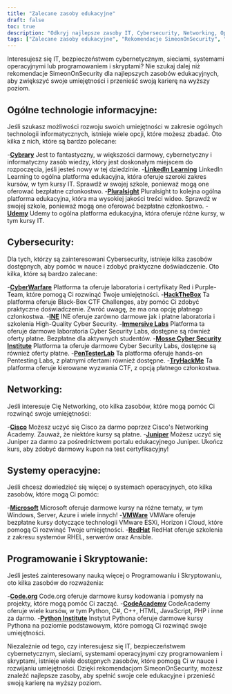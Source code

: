 ```yaml
---
title: "Zalecane zasoby edukacyjne"
draft: false
toc: true
description: "Odkryj najlepsze zasoby IT, Cybersecurity, Networking, Operating Systems oraz Programming & Scripting dzięki rekomendacjom SimeonOnSecurity. Od darmowych platform internetowych, takich jak Cybrary, Code.org i CodeAcademy, po płatne platformy, takie jak LinkedIn Learning, Pluralsight i TryHackMe, znajdziesz tu wiele opcji, które spełnią Twoje cele edukacyjne. Zwiększ swoje umiejętności w takich dziedzinach jak Cisco, Juniper, Windows, VMware i Red Hat dzięki bezpłatnym szkoleniom i certyfikatom. Przenieś swoją karierę na wyższy poziom dzięki najlepszym zasobom edukacyjnym SimeonOnSecurity."
tags: ["Zalecane zasoby edukacyjne", "Rekomendacje SimeonOnSecurity", "IT", "Cybersecurity", "Tworzenie sieci", "Systemy operacyjne", "Programowanie i pisanie skryptów", "Cybrary", "LinkedIn Learning", "Pluralsight", "Udemy", "Cyberwojna", "HackTheBox", "INE", "Laboratoria Immersyjne", "Instytut Bezpieczeństwa Cybernetycznego Mosse", "PenTesterLab", "TryHackMe", "Cisco", "Juniper", "Microsoft", "VMWare", "RedHat", "Kodeks.org", "CodeAcademy", "Instytut Pythona"]
---
```


Interesujesz się IT, bezpieczeństwem cybernetycznym, sieciami, systemami operacyjnymi lub programowaniem i skryptami? Nie szukaj dalej niż rekomendacje SimeonOnSecurity dla najlepszych zasobów edukacyjnych, aby zwiększyć swoje umiejętności i przenieść swoją karierę na wyższy poziom.

## Ogólne technologie informacyjne:

Jeśli szukasz możliwości rozwoju swoich umiejętności w zakresie ogólnych technologii informatycznych, istnieje wiele opcji, które możesz zbadać. Oto kilka z nich, które są bardzo polecane:

-[**Cybrary**](https://www.cybrary.it/) Jest to fantastyczny, w większości darmowy, cybernetyczny i informatyczny zasób wiedzy, który jest doskonałym miejscem do rozpoczęcia, jeśli jesteś nowy w tej dziedzinie.
-[**LinkedIn Learning**](https://www.lynda.com/) LinkedIn Learning to ogólna platforma edukacyjna, która oferuje szeroki zakres kursów, w tym kursy IT. Sprawdź w swojej szkole, ponieważ mogą one oferować bezpłatne członkostwo.
-[**Pluralsight**](https://www.pluralsight.com/) Pluralsight to kolejna ogólna platforma edukacyjna, która ma wysokiej jakości treści wideo. Sprawdź w swojej szkole, ponieważ mogą one oferować bezpłatne członkostwo.
-[**Udemy**](https://www.udemy.com/) Udemy to ogólna platforma edukacyjna, która oferuje różne kursy, w tym kursy IT.

## Cybersecurity:

Dla tych, którzy są zainteresowani Cybersecurity, istnieje kilka zasobów dostępnych, aby pomóc w nauce i zdobyć praktyczne doświadczenie. Oto kilka, które są bardzo zalecane:

-[**CyberWarfare**](https://cyberwarfare.live/) Platforma ta oferuje laboratoria i certyfikaty Red i Purple-Team, które pomogą Ci rozwinąć Twoje umiejętności.
-[**HackTheBox**](https://www.hackthebox.eu/) Ta platforma oferuje Black-Box CTF Challenges, aby pomóc Ci zdobyć praktyczne doświadczenie. Zwróć uwagę, że ma ona opcję płatnego członkostwa.
-[**INE**](https://ine.com/) INE oferuje zarówno darmowe jak i płatne laboratoria i szkolenia High-Quality Cyber Security.
-[**Immersive Labs**](https://www.immersivelabs.com/) Platforma ta oferuje darmowe laboratoria Cyber Security Labs, dostępne są również oferty płatne. Bezpłatne dla aktywnych studentów.
-[**Mosse Cyber Security Institute**](https://platform.mosse-institute.com/#/) Platforma ta oferuje darmowe Cyber Security Labs, dostępne są również oferty płatne.
-[**PenTesterLab**](https://pentesterlab.com/) Ta platforma oferuje hands-on Pentesting Labs, z płatnymi ofertami również dostępne.
-[**TryHackMe**](https://tryhackme.com/) Ta platforma oferuje kierowane wyzwania CTF, z opcją płatnego członkostwa.

## Networking:

Jeśli interesuje Cię Networking, oto kilka zasobów, które mogą pomóc Ci rozwinąć swoje umiejętności:

-[**Cisco**](https://www.cisco.com/c/m/en_sg/partners/cisco-networking-academy/index.html) Możesz uczyć się Cisco za darmo poprzez Cisco's Networking Academy. Zauważ, że niektóre kursy są płatne.
-[**Juniper**](https://learningportal.juniper.net/juniper/default.aspx) Możesz uczyć się Juniper za darmo za pośrednictwem portalu edukacyjnego Juniper. Ukończ kurs, aby zdobyć darmowy kupon na test certyfikacyjny!

## Systemy operacyjne:

Jeśli chcesz dowiedzieć się więcej o systemach operacyjnych, oto kilka zasobów, które mogą Ci pomóc:

-[**Microsoft**](https://docs.microsoft.com/en-us/learn/) Microsoft oferuje darmowe kursy na różne tematy, w tym Windows, Server, Azure i wiele innych!
-[**VMWare**](https://www.vmware.com/education-services/learning-zone.html) VMWare oferuje bezpłatne kursy dotyczące technologii VMware ESXi, Horizon i Cloud, które pomogą Ci rozwinąć Twoje umiejętności.
-[**RedHat**](https://www.redhat.com/en/services/training-and-certification) RedHat oferuje szkolenia z zakresu systemów RHEL, serwerów oraz Ansible.

## Programowanie i Skryptowanie:

Jeśli jesteś zainteresowany nauką więcej o Programowaniu i Skryptowaniu, oto kilka zasobów do rozważenia:

-[**Code.org**](https://studio.code.org/courses) Code.org oferuje darmowe kursy kodowania i pomysły na projekty, które mogą pomóc Ci zacząć.
-[**CodeAcademy**](https://www.codecademy.com/) CodeAcademy oferuje wiele kursów, w tym Python, C#, C++, HTML, JavaScript, PHP i inne za darmo.
-[**Python Institute**](https://pythoninstitute.org/free-python-courses/) Instytut Pythona oferuje darmowe kursy Pythona na poziomie podstawowym, które pomogą Ci rozwinąć swoje umiejętności.

Niezależnie od tego, czy interesujesz się IT, bezpieczeństwem cybernetycznym, sieciami, systemami operacyjnymi czy programowaniem i skryptami, istnieje wiele dostępnych zasobów, które pomogą Ci w nauce i rozwijaniu umiejętności. Dzięki rekomendacjom SimeonOnSecurity, możesz znaleźć najlepsze zasoby, aby spełnić swoje cele edukacyjne i przenieść swoją karierę na wyższy poziom.
